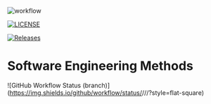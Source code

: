 ![workflow](https://github.com/kyisin21/sem/actions/workflows/main.yml/badge.svg)

[![LICENSE](https://img.shields.io/github/license/kyisin21/sem.svg?style=flat-square)](https://github.com/<github-username>/sem/blob/master/LICENSE)

[![Releases](https://img.shields.io/github/release/kyisin21/sem/all.svg?style=flat-square)](https://github.com/kyisin21/sem/releases)

# Software Engineering Methods
![GitHub Workflow Status (branch)](https://img.shields.io/github/workflow/status/<username>/<repository>/<action name taken from main.yml>/<branch>?style=flat-square)